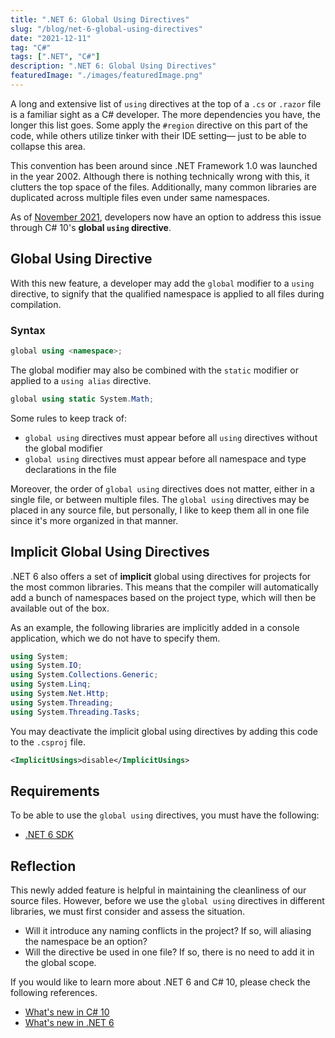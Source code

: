 ```yaml
---
title: ".NET 6: Global Using Directives"
slug: "/blog/net-6-global-using-directives"
date: "2021-12-11"
tag: "C#"
tags: [".NET", "C#"]
description: ".NET 6: Global Using Directives"
featuredImage: "./images/featuredImage.png"
---
```


A long and extensive list of `using` directives at the top of a `.cs` or `.razor` file is a familiar sight as a C# developer. The more dependencies you have, the longer this list goes. Some apply the `#region` directive on this part of the code, while others utilize tinker with their IDE setting— just to be able to collapse this area.

This convention has been around since .NET Framework 1.0 was launched in the year 2002. Although there is nothing technically wrong with this, it clutters the top space of the files. Additionally, many common libraries are duplicated across multiple files even under same namespaces.

As of [November 2021](https://devblogs.microsoft.com/dotnet/welcome-to-csharp-10/), developers now have an option to address this issue through C# 10's <strong>global `using` directive</strong>.

## Global Using Directive

With this new feature, a developer may add the `global` modifier to a `using` directive, to signify that the qualified namespace is applied to all files during compilation.

### Syntax

```cs
global using <namespace>;
```

The global modifier may also be combined with the `static` modifier or applied to a `using alias` directive.

```cs
global using static System.Math;
```

Some rules to keep track of:

- `global using` directives must appear before all `using` directives without the global modifier
- `global using` directives must appear before all namespace and type declarations in the file

Moreover, the order of `global using` directives does not matter, either in a single file, or between multiple files. The `global using` directives may be placed in any source file, but personally, I like to keep them all in one file since it's more organized in that manner.

## Implicit Global Using Directives

.NET 6 also offers a set of <strong>implicit</strong> global using directives for projects for the most common libraries. This means that the compiler will automatically add a bunch of namespaces based on the project type, which will then be available out of the box.

As an example, the following libraries are implicitly added in a console application, which we do not have to specify them.

```cs
using System;
using System.IO;
using System.Collections.Generic;
using System.Linq;
using System.Net.Http;
using System.Threading;
using System.Threading.Tasks;
```

You may deactivate the implicit global using directives by adding this code to the `.csproj` file.

```xml
<ImplicitUsings>disable</ImplicitUsings>
```

## Requirements

To be able to use the `global using` directives, you must have the following:

- [.NET 6 SDK](https://dotnet.microsoft.com/en-us/download/dotnet/6.0)

## Reflection

This newly added feature is helpful in maintaining the cleanliness of our source files. However, before we use the `global using` directives in different libraries, we must first consider and assess the situation.

- Will it introduce any naming conflicts in the project? If so, will aliasing the namespace be an option?
- Will the directive be used in one file? If so, there is no need to add it in the global scope.

If you would like to learn more about .NET 6 and C# 10, please check the following references.

- [What's new in C# 10](https://docs.microsoft.com/en-us/dotnet/csharp/whats-new/csharp-10#global-using-directives)
- [What's new in .NET 6](https://docs.microsoft.com/en-us/dotnet/core/whats-new/dotnet-6)

